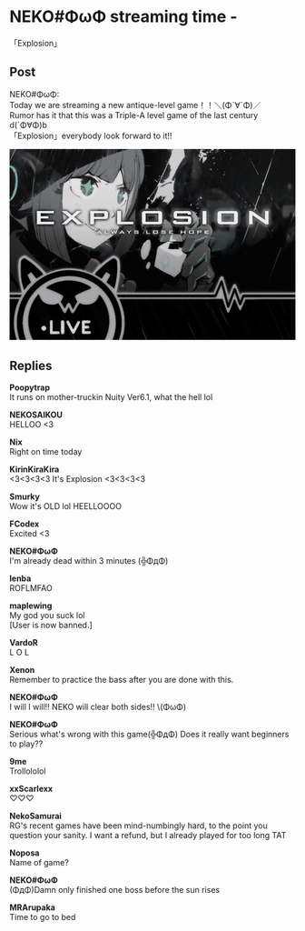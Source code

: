# NEKO#ΦωΦ streaming time -
「Explosion」
## Post
NEKO#ΦωΦ:<br>
Today we are streaming a new antique-level game！！＼(Φˋ∀ˊΦ)／<br>
Rumor has it that this was a Triple-A level game of the last century d(`Φ∀Φ)b <br>
「Explosion」everybody look forward to it!!

![n1401.png](./attachments/n1401.png)
## Replies
**Poopytrap**<br>
It runs on mother-truckin Nuity Ver6.1, what the hell lol

**NEKOSAIKOU**<br>
HELLOO <3

**Nix**<br>
Right on time today 

**KirinKiraKira**<br>
<3<3<3<3 It's Explosion <3<3<3<3

**Smurky**<br>
Wow it's OLD lol HEELLOOOO

**FCodex**<br>
Excited <3

**NEKO#ΦωΦ**<br>
I'm already dead within 3 minutes (╬ΦдΦ)

**lenba**<br>
ROFLMFAO

**maplewing**<br>
My god you suck lol <br>
[User is now banned.]

**VardoR**<br>
L O L

**Xenon**<br>
Remember to practice the bass after you are done with this.

**NEKO#ΦωΦ**<br>
I will I will!! NEKO will clear both sides!! \\(ΦωΦ)

**NEKO#ΦωΦ**<br>
Serious what's wrong with this game(╬ΦдΦ) Does it really want beginners to play??

**9me**<br>
Trollololol

**xxScarlexx**<br>
♡♡♡

**NekoSamurai**<br>
RG's recent games have been mind-numbingly hard, to the point you question your sanity. I want a refund, but I already played for too long TAT

**Noposa**<br>
Name of game?

**NEKO#ΦωΦ**<br>
(ΦдΦ)Damn only finished one boss before the sun rises

**MRArupaka**<br>
Time to go to bed


